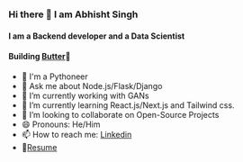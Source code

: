 ### Hi there 👋 I am Abhisht Singh 
#### I am a Backend developer and a Data Scientist
#### Building [Butter](https://butter.us/)🧈

<!--
**abhisht51/abhisht51** is a ✨ _special_ ✨ repository because its `README.md` (this file) appears on your GitHub profile.

Here are some ideas to get you started:-->

- 🐍 I'm a Pythoneer
- 💬 Ask me about Node.js/Flask/Django
- 🔭 I’m currently working with GANs 
- 🌱 I’m currently learning React.js/Next.js and Tailwind css. 
- 👯 I’m looking to collaborate on Open-Source Projects 
- 😄 Pronouns: He/Him
- 📫 How to reach me: [Linkedin](https://www.linkedin.com/in/abhisht/)
- 📝[Resume](https://drive.google.com/file/d/1SVRYIm4id1p79ke3H7TeeIRYav1YZuDx/view?usp=sharing)

<!-- <a href="https://github.com/abhisht51">
  <img align="center" src="https://github-readme-stats.vercel.app/api?username=abhisht51&show_icons=true&theme=light&line_height=27" alt="Abhisht's github stats"/>
</a> -->
<br />





